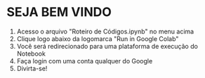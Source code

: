 # SEJA BEM VINDO
1. Acesso o arquivo "Roteiro de Códigos.ipynb" no menu acima 
2. Clique logo abaixo da logomarca "Run in Google Colab"
3. Você será redirecionado para uma plataforma de execução do Notebook
4. Faça login com uma conta qualquer do Google
5. Divirta-se!
